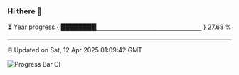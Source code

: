 ### Hi there 👋

⏳ Year progress { ████████▁▁▁▁▁▁▁▁▁▁▁▁▁▁▁▁▁▁▁▁▁▁ } 27.68 %

---

⏰ Updated on Sat, 12 Apr 2025 01:09:42 GMT

![Progress Bar CI](https://github.com/liununu/liununu/workflows/Progress%20Bar%20CI/badge.svg)
